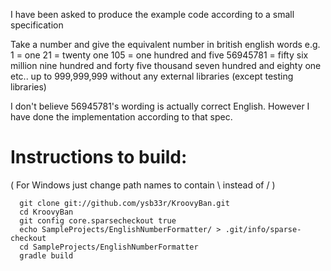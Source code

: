 I have been asked to produce the example code according to a small specification

  Take a number and give the equivalent number in british english words e.g.
  1 = one
  21 = twenty one
  105 = one hundred and five
  56945781 = fifty six million nine hundred and forty five thousand seven hundred and eighty one etc.. up to 999,999,999 without any external libraries (except testing libraries)

I don't believe 56945781's wording is actually correct English. However I have done the implementation 
according to that spec.

Instructions to build:
=====================
( For Windows just change path names to contain \ instead of / )
```
  git clone git://github.com/ysb33r/KroovyBan.git 
  cd KroovyBan
  git config core.sparsecheckout true
  echo SampleProjects/EnglishNumberFormatter/ > .git/info/sparse-checkout
  cd SampleProjects/EnglishNumberFormatter
  gradle build
```
  
  
